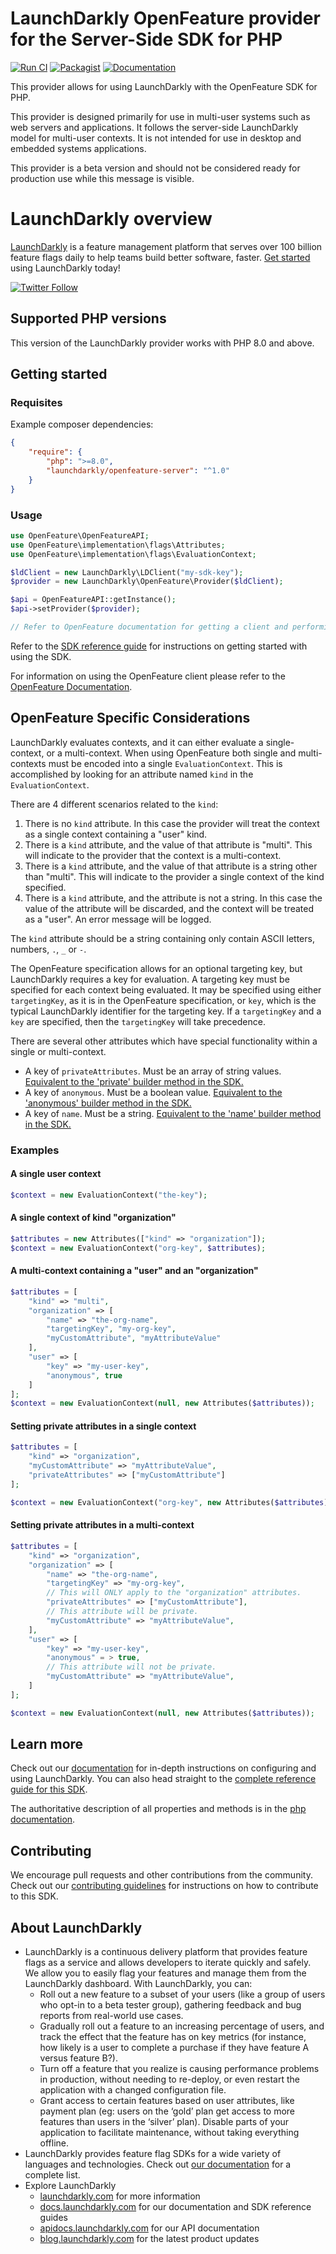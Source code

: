 # LaunchDarkly OpenFeature provider for the Server-Side SDK for PHP

[![Run CI](https://github.com/launchdarkly/openfeature-php-server/actions/workflows/ci.yml/badge.svg)](https://github.com/launchdarkly/openfeature-php-server/actions/workflows/ci.yml)
[![Packagist](https://img.shields.io/packagist/v/launchdarkly/openfeature-server.svg?style=flat-square)](https://packagist.org/packages/launchdarkly/openfeature-server)
[![Documentation](https://img.shields.io/static/v1?label=GitHub+Pages&message=API+reference&color=00add8)](https://launchdarkly.github.io/openfeature-php-server)

This provider allows for using LaunchDarkly with the OpenFeature SDK for PHP.

This provider is designed primarily for use in multi-user systems such as web servers and applications. It follows the server-side LaunchDarkly model for multi-user contexts. It is not intended for use in desktop and embedded systems applications.

This provider is a beta version and should not be considered ready for production use while this message is visible.

# LaunchDarkly overview

[LaunchDarkly](https://www.launchdarkly.com) is a feature management platform that serves over 100 billion feature flags daily to help teams build better software, faster. [Get started](https://docs.launchdarkly.com/home/getting-started) using LaunchDarkly today!

[![Twitter Follow](https://img.shields.io/twitter/follow/launchdarkly.svg?style=social&label=Follow&maxAge=2592000)](https://twitter.com/intent/follow?screen_name=launchdarkly)

## Supported PHP versions

This version of the LaunchDarkly provider works with PHP 8.0 and above.

## Getting started

### Requisites

Example composer dependencies:

```json
{
    "require": {
        "php": ">=8.0",
        "launchdarkly/openfeature-server": "^1.0"
    }
}
```

### Usage

```php
use OpenFeature\OpenFeatureAPI;
use OpenFeature\implementation\flags\Attributes;
use OpenFeature\implementation\flags\EvaluationContext;

$ldClient = new LaunchDarkly\LDClient("my-sdk-key");
$provider = new LaunchDarkly\OpenFeature\Provider($ldClient);

$api = OpenFeatureAPI::getInstance();
$api->setProvider($provider);

// Refer to OpenFeature documentation for getting a client and performing evaluations.
```

Refer to the [SDK reference guide](https://docs.launchdarkly.com/sdk/server-side/php) for instructions on getting started with using the SDK.

For information on using the OpenFeature client please refer to the [OpenFeature Documentation](https://docs.openfeature.dev/docs/reference/concepts/evaluation-api/).

## OpenFeature Specific Considerations

LaunchDarkly evaluates contexts, and it can either evaluate a single-context, or a multi-context. When using OpenFeature both single and multi-contexts must be encoded into a single `EvaluationContext`. This is accomplished by looking for an attribute named `kind` in the `EvaluationContext`.

There are 4 different scenarios related to the `kind`:
1. There is no `kind` attribute. In this case the provider will treat the context as a single context containing a "user" kind.
2. There is a `kind` attribute, and the value of that attribute is "multi". This will indicate to the provider that the context is a multi-context.
3. There is a `kind` attribute, and the value of that attribute is a string other than "multi". This will indicate to the provider a single context of the kind specified.
4. There is a `kind` attribute, and the attribute is not a string. In this case the value of the attribute will be discarded, and the context will be treated as a "user". An error message will be logged.

The `kind` attribute should be a string containing only contain ASCII letters, numbers, `.`, `_` or `-`.

The OpenFeature specification allows for an optional targeting key, but LaunchDarkly requires a key for evaluation. A targeting key must be specified for each context being evaluated. It may be specified using either `targetingKey`, as it is in the OpenFeature specification, or `key`, which is the typical LaunchDarkly identifier for the targeting key. If a `targetingKey` and a `key` are specified, then the `targetingKey` will take precedence.

There are several other attributes which have special functionality within a single or multi-context.
- A key of `privateAttributes`. Must be an array of string values. [Equivalent to the 'private' builder method in the SDK.](https://launchdarkly.github.io/php-server-sdk/classes/LaunchDarkly-LDContextBuilder.html#method_private)
- A key of `anonymous`. Must be a boolean value.  [Equivalent to the 'anonymous' builder method in the SDK.](https://launchdarkly.github.io/php-server-sdk/classes/LaunchDarkly-LDContextBuilder.html#method_anonymous)
- A key of `name`. Must be a string. [Equivalent to the 'name' builder method in the SDK.](https://launchdarkly.github.io/php-server-sdk/classes/LaunchDarkly-LDContextBuilder.html#method_name)

### Examples

#### A single user context

```php
$context = new EvaluationContext("the-key");
```

#### A single context of kind "organization"

```php
$attributes = new Attributes(["kind" => "organization"]);
$context = new EvaluationContext("org-key", $attributes);
```

#### A multi-context containing a "user" and an "organization"

```php
$attributes = [
    "kind" => "multi",
    "organization" => [
        "name" => "the-org-name",
        "targetingKey", "my-org-key",
        "myCustomAttribute", "myAttributeValue"
    ],
    "user" => [
        "key" => "my-user-key",
        "anonymous", true
    ]
];
$context = new EvaluationContext(null, new Attributes($attributes));
```

#### Setting private attributes in a single context

```php
$attributes = [
    "kind" => "organization",
    "myCustomAttribute" => "myAttributeValue",
    "privateAttributes" => ["myCustomAttribute"]
];

$context = new EvaluationContext("org-key", new Attributes($attributes));
```

#### Setting private attributes in a multi-context

```php
$attributes = [
    "kind" => "organization",
    "organization" => [
        "name" => "the-org-name",
        "targetingKey" => "my-org-key",
        // This will ONLY apply to the "organization" attributes.
        "privateAttributes" => ["myCustomAttribute"],
        // This attribute will be private.
        "myCustomAttribute" => "myAttributeValue",
    ],
    "user" => [
        "key" => "my-user-key",
        "anonymous" = > true,
        // This attribute will not be private.
        "myCustomAttribute" => "myAttributeValue",
    ]
];

$context = new EvaluationContext(null, new Attributes($attributes));
```

## Learn more

Check out our [documentation](http://docs.launchdarkly.com) for in-depth instructions on configuring and using LaunchDarkly. You can also head straight to the [complete reference guide for this SDK](https://docs.launchdarkly.com/sdk/server-side/php).

The authoritative description of all properties and methods is in the [php documentation](https://launchdarkly.github.io/php-server-sdk/).

## Contributing

We encourage pull requests and other contributions from the community. Check out our [contributing guidelines](CONTRIBUTING.md) for instructions on how to contribute to this SDK.

## About LaunchDarkly

* LaunchDarkly is a continuous delivery platform that provides feature flags as a service and allows developers to iterate quickly and safely. We allow you to easily flag your features and manage them from the LaunchDarkly dashboard.  With LaunchDarkly, you can:
    * Roll out a new feature to a subset of your users (like a group of users who opt-in to a beta tester group), gathering feedback and bug reports from real-world use cases.
    * Gradually roll out a feature to an increasing percentage of users, and track the effect that the feature has on key metrics (for instance, how likely is a user to complete a purchase if they have feature A versus feature B?).
    * Turn off a feature that you realize is causing performance problems in production, without needing to re-deploy, or even restart the application with a changed configuration file.
    * Grant access to certain features based on user attributes, like payment plan (eg: users on the ‘gold’ plan get access to more features than users in the ‘silver’ plan). Disable parts of your application to facilitate maintenance, without taking everything offline.
* LaunchDarkly provides feature flag SDKs for a wide variety of languages and technologies. Check out [our documentation](https://docs.launchdarkly.com/sdk) for a complete list.
* Explore LaunchDarkly
    * [launchdarkly.com](https://www.launchdarkly.com/ "LaunchDarkly Main Website") for more information
    * [docs.launchdarkly.com](https://docs.launchdarkly.com/  "LaunchDarkly Documentation") for our documentation and SDK reference guides
    * [apidocs.launchdarkly.com](https://apidocs.launchdarkly.com/  "LaunchDarkly API Documentation") for our API documentation
    * [blog.launchdarkly.com](https://blog.launchdarkly.com/  "LaunchDarkly Blog Documentation") for the latest product updates
